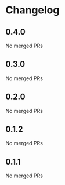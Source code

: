 # Changelog

<!-- <START NEW CHANGELOG ENTRY> -->

## 0.4.0

No merged PRs

<!-- <END NEW CHANGELOG ENTRY> -->

## 0.3.0

No merged PRs

## 0.2.0

No merged PRs

## 0.1.2

No merged PRs

## 0.1.1

No merged PRs
